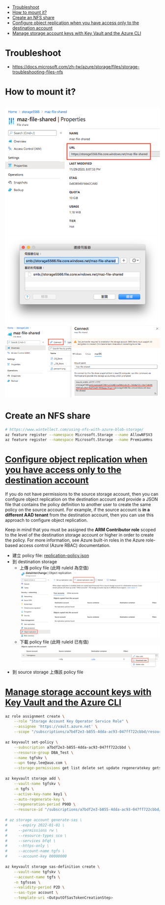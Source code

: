 - [Troubleshoot](#troubleshoot)
- [How to mount it?](#how-to-mount-it)
- [Create an NFS share](#create-an-nfs-share)
- [Configure object replication when you have access only to the destination account](#configure-object-replication-when-you-have-access-only-to-the-destination-account)
- [Manage storage account keys with Key Vault and the Azure CLI](#manage-storage-account-keys-with-key-vault-and-the-azure-cli)

# Troubleshoot
- https://docs.microsoft.com/zh-tw/azure/storage/files/storage-troubleshooting-files-nfs

# How to mount it?
<br><img src="https://raw.githubusercontent.com/ShaqtinAFool/gitbook/master/img/cloud/azure/storage-file-shared-url.png">
<br><img src="https://raw.githubusercontent.com/ShaqtinAFool/gitbook/master/img/cloud/azure/storage-mount-on-macos.png">
<br><img src="https://raw.githubusercontent.com/ShaqtinAFool/gitbook/master/img/cloud/azure/storage-login-info.png">

# Create an NFS share
```bash
# https://www.wintellect.com/using-nfs-with-azure-blob-storage/
az feature register --namespace Microsoft.Storage --name AllowNFSV3
az feature register --namespace Microsoft.Storage --name PremiumHns
```

# [Configure object replication when you have access only to the destination account](https://docs.microsoft.com/en-us/azure/storage/blobs/object-replication-configure?tabs=portal#configure-object-replication-when-you-have-access-only-to-the-destination-account)
If you do not have permissions to the source storage account, then you can configure object replication on the destination account and provide a JSON file that contains the policy definition to another user to create the same policy on the source account. For example, if the source account is **in a different AAD tenant** from the destination account, then you can use this approach to configure object replication.

Keep in mind that you must be assigned the **ARM Contributor role** scoped to the level of the destination storage account or higher in order to create the policy. For more information, see Azure built-in roles in the Azure role-based access control (Azure RBAC) documentation.

- 建立 policy file: [replication-policy.json](./json/replication-policy.json)
- 到 destination storage
    - 上傳 policy file (此時 ruleId 為空值)
        <br><img src="../../../img/cloud/azure/storage-obj-replication-1.png" width=500>
    - 下載 policy file (此時 ruleId 已有值)
        <br><img src="../../../img/cloud/azure/storage-obj-replication-2.png" width=500>
- 到 source storage 上傳該 policy file

# [Manage storage account keys with Key Vault and the Azure CLI](https://docs.microsoft.com/en-us/azure/key-vault/secrets/overview-storage-keys)
```bash
az role assignment create \
    --role "Storage Account Key Operator Service Role" \
    --assignee 'https://vault.azure.net' \
    --scope "/subscriptions/a7bdf2e3-b855-4dda-ac93-047ff722cbbd/resourceGroups/DBA_Test/providers/Microsoft.Storage/storageAccounts/tgfs"

az keyvault set-policy \
    --subscription a7bdf2e3-b855-4dda-ac93-047ff722cbbd \
    --resource-group DBA_Test \
    --name tgfskv \
    --upn tony.lee@auo.com \
    --storage-permissions get list delete set update regeneratekey getsas listsas deletesas setsas recover backup restore purge

az keyvault storage add \
    --vault-name tgfskv \
    -n tgfs \
    --active-key-name key1 \
    --auto-regenerate-key \
    --regeneration-period P90D \
    --resource-id "/subscriptions/a7bdf2e3-b855-4dda-ac93-047ff722cbbd/resourceGroups/DBA_Test/providers/Microsoft.Storage/storageAccounts/tgfs"

# az storage account generate-sas \
#     --expiry 2022-01-01 \
#     --permissions rw \
#     --resource-types sco \
#     --services bfqt \
#     --https-only \
#     --account-name tgfs \
#     --account-key 00000000

az keyvault storage sas-definition create \
    --vault-name tgfskv \
    --account-name tgfs \
    -n tgfssas \
    --validity-period P2D \
    --sas-type account \
    --template-uri <OutputOfSasTokenCreationStep>
```